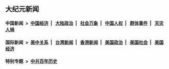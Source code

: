 ## 大纪元新闻

#### 中国新闻 &nbsp;>&nbsp; [中国经济](indexes/ncid283/README.md?10120845) &nbsp;| &nbsp; [大陆政治](indexes/ncid277/README.md?10120845) &nbsp;| &nbsp; [社会万象](indexes/ncid282/README.md?10120845) &nbsp;| &nbsp; [中国人权](indexes/ncid278/README.md?10120845) &nbsp;| &nbsp; [群体事件](indexes/ncid279/README.md?10120845) &nbsp;| &nbsp; [天灾人祸](indexes/ncid280/README.md?10120845)

#### 国际新闻 &nbsp;>&nbsp; [美中关系](indexes/nf1412576/README.md?10120845) &nbsp;| &nbsp; [台湾新闻](indexes/ncid1349361/README.md?10120845) &nbsp;| &nbsp; [香港新闻](indexes/ncid1349362/README.md?10120845) &nbsp;| &nbsp; [美国政治](indexes/ncid1078159/README.md?10120845) &nbsp;| &nbsp; [美国社会](indexes/ncid1078160/README.md?10120845) &nbsp;| &nbsp; [美国经济](indexes/ncid1078158/README.md?10120845)

#### 特别专题 &nbsp;>&nbsp; [中共百年历史](https://github.com/easy2view/epoch-special/blob/master/README.md?10120845)  
